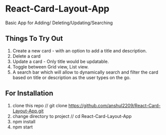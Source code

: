 
# React-Card-Layout-App  
Basic App for Adding/ Deleting/Updating/Searching   

## Things To Try Out  
  
1) Create a new card - with an option to add a title and description.  
2) Delete a card   
3) Update a card - Only title would be updatable.   
4) Toggle between Grid view, List view.    
5) ​A search bar which will allow to dynamically search and filter the card based on title or description​ as the user types on the go.  

## For Installation   
1) clone this repo // git clone https://github.com/anshul2209/React-Card-Layout-App.git   
2) change directory to project // cd React-Card-Layout-App   
3) npm install  
4) npm start   

